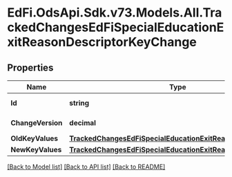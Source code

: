 # EdFi.OdsApi.Sdk.v73.Models.All.TrackedChangesEdFiSpecialEducationExitReasonDescriptorKeyChange

## Properties

Name | Type | Description | Notes
------------ | ------------- | ------------- | -------------
**Id** | **string** | Resource identifier | [optional] 
**ChangeVersion** | **decimal** | Change version | [optional] 
**OldKeyValues** | [**TrackedChangesEdFiSpecialEducationExitReasonDescriptorKey**](TrackedChangesEdFiSpecialEducationExitReasonDescriptorKey.md) |  | [optional] 
**NewKeyValues** | [**TrackedChangesEdFiSpecialEducationExitReasonDescriptorKey**](TrackedChangesEdFiSpecialEducationExitReasonDescriptorKey.md) |  | [optional] 

[[Back to Model list]](../../README.md#documentation-for-models) [[Back to API list]](../../README.md#documentation-for-api-endpoints) [[Back to README]](../../README.md)

